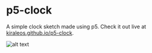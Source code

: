 # p5-clock
A simple clock sketch made using p5.
Check it out live at [kiraleos.github.io/p5-clock](kiraleos.github.io/p5-clock).

![alt text](https://i.imgur.com/t0uYFTi.png)
